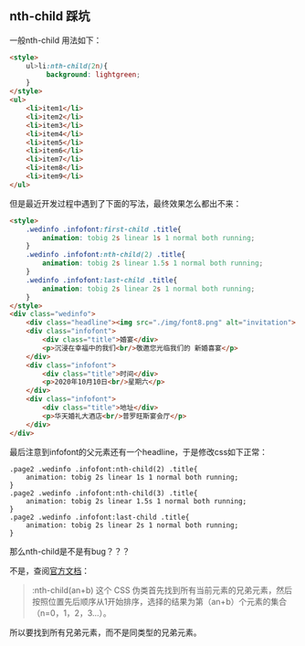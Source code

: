 ## nth-child 踩坑

一般nth-child 用法如下：
``` html
<style>
	ul>li:nth-child(2n){
		 background: lightgreen;
	}
</style>
<ul>
	<li>item1</li>
	<li>item2</li>
	<li>item3</li>
	<li>item4</li>
	<li>item5</li>
	<li>item6</li>
	<li>item7</li>
	<li>item8</li>
	<li>item9</li>
</ul>
```

但是最近开发过程中遇到了下面的写法，最终效果怎么都出不来：
``` html
<style>
    .wedinfo .infofont:first-child .title{
        animation: tobig 2s linear 1s 1 normal both running;
    }
    .wedinfo .infofont:nth-child(2) .title{
        animation: tobig 2s linear 1.5s 1 normal both running;
    }
    .wedinfo .infofont:last-child .title{
        animation: tobig 2s linear 2s 1 normal both running;
    }
</style>
<div class="wedinfo">
	<div class="headline"><img src="./img/font8.png" alt="invitation">			</div>
	<div class="infofont">
		<div class="title">婚宴</div>
		<p>沉浸在幸福中的我们<br/>敬邀您光临我们的 新婚喜宴</p>
	</div>
	<div class="infofont">
		<div class="title">时间</div>
		<p>2020年10月10日<br/>星期六</p>
	</div>
	<div class="infofont">
		<div class="title">地址</div>
		<p>华天婚礼大酒店<br/>普罗旺斯宴会厅</p>
	</div>
</div>
```

最后注意到infofont的父元素还有一个headline，于是修改css如下正常：
``` stylus
.page2 .wedinfo .infofont:nth-child(2) .title{
    animation: tobig 2s linear 1s 1 normal both running;
}
.page2 .wedinfo .infofont:nth-child(3) .title{
    animation: tobig 2s linear 1.5s 1 normal both running;
}
.page2 .wedinfo .infofont:last-child .title{
    animation: tobig 2s linear 2s 1 normal both running;
}
```

那么nth-child是不是有bug？？？

不是，查阅[官方文档](https://developer.mozilla.org/zh-CN/docs/Web/CSS/:nth-child)：
> :nth-child(an+b) 这个 CSS 伪类首先找到所有当前元素的兄弟元素，然后按照位置先后顺序从1开始排序，选择的结果为第（an+b）个元素的集合（n=0，1，2，3...）。

所以要找到所有兄弟元素，而不是同类型的兄弟元素。